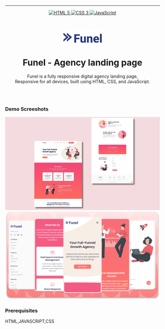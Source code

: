 <div align="center">
  
___ 
<p align="center">
<a href="HTML 5 url">
    <img alt="HTML 5" src="https://img.shields.io/badge/html5-%23E34F26.svg?style=for-the-badge&logo=html5&logoColor=white" />
</a>
<a href="CSS 3 url" >
    <img alt="CSS 3" src="https://img.shields.io/badge/css3-%231572B6.svg?style=for-the-badge&logo=css3&logoColor=white" />
</a>
<a href="JavaScript url" >
    <img alt="JavaScript" src="https://img.shields.io/badge/javascript-%23323330.svg?style=for-the-badge&logo=javascript&logoColor=%23F7DF1E" />
</a>

</p>



  <br />
  <br />
  
  <img src="./readme-images/project-logo.png" />

  <br />

  <h1 align="center">Funel - Agency landing page</h1>


  Funel is a fully responsive digital agency landing page, <br />Responsive for all devices, built using HTML, CSS, and JavaScript.



</div>

<br />
<br />

### Demo Screeshots

![Funel Desktop Demo](./readme-images/desktop.jpg "Desktop Demo")
![Funel Mobile Demo](./readme-images/mobile.png "Mobile Demo")

### Prerequisites

HTML,JAVASCRIPT,CSS




